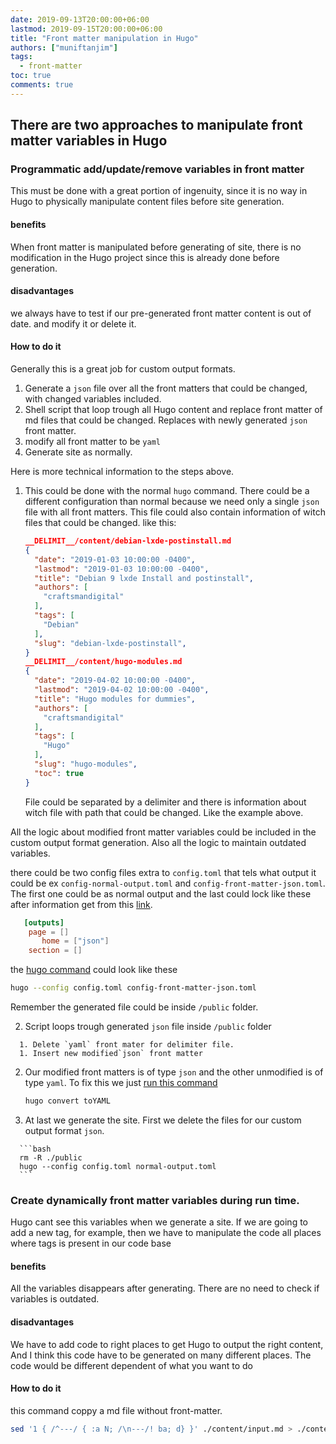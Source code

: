 ```yaml
---
date: 2019-09-13T20:00:00+06:00
lastmod: 2019-09-15T20:00:00+06:00
title: "Front matter manipulation in Hugo"
authors: ["muniftanjim"]
tags:
  - front-matter 
toc: true
comments: true
---
```


## There are two approaches to manipulate front matter variables in Hugo

### Programmatic add/update/remove variables in front matter
This must be done with a great portion of ingenuity, since it is no way in Hugo to physically manipulate content files before site generation.

#### benefits
When front matter is manipulated before generating of site, there is no modification in the Hugo project since this is already done before generation.

#### disadvantages
we always have to test if our pre-generated front matter content is out of date. and modify it or delete it.

#### How to do it

Generally this is a great job for custom output formats. 

1. Generate a `json` file over all the front matters that could be changed, with changed variables included.
1. Shell script that loop trough all Hugo content and replace front matter of md files that could be changed. Replaces with newly generated `json` front matter.
1. modify all front matter to be `yaml`
1. Generate site as normally.

Here is more technical information to the steps above.

1. This could be done with the normal `hugo` command. There could be a different configuration than normal because we need only a single `json` file with all front matters. This file could also contain information of witch files that could be changed. like this:
   ```json
   __DELIMIT__/content/debian-lxde-postinstall.md
   {
     "date": "2019-01-03 10:00:00 -0400",
     "lastmod": "2019-01-03 10:00:00 -0400",
     "title": "Debian 9 lxde Install and postinstall",
     "authors": [
       "craftsmandigital"
     ],
     "tags": [
       "Debian"
     ],
     "slug": "debian-lxde-postinstall",
   }
   __DELIMIT__/content/hugo-modules.md
   {
     "date": "2019-04-02 10:00:00 -0400",
     "lastmod": "2019-04-02 10:00:00 -0400",
     "title": "Hugo modules for dummies",
     "authors": [
       "craftsmandigital"
     ],
     "tags": [
       "Hugo"
     ],
     "slug": "hugo-modules",
     "toc": true
   }
   ```
   File could be separated by a delimiter and there is information about witch file with path that could be changed. Like the example above.
   

All the logic about modified front matter variables could be included in the custom output format generation. Also all the logic to maintain outdated variables.

there could be two config files extra to `config.toml` that tels what output it could be ex `config-normal-output.toml` and `config-front-matter-json.toml`. The first one could be as normal output and the last could lock like these after information get from this [link](https://forestry.io/blog/build-a-json-api-with-hugo/?q=&hPP=10&idx=blog&p=0).

```toml
   [outputs]
    page = []
       home = ["json"]
    section = []
```

   the [hugo command](https://gohugo.io/commands/hugo/) could look like these

   ```bash
hugo --config config.toml config-front-matter-json.toml
   ```

   Remember the generated file could be inside `/public` folder.

   

   2.  Script loops trough generated `json` file inside `/public` folder
   
      1. Delete `yaml` front mater for delimiter file.
      1. Insert new modified`json` front matter 
   
   2. Our modified front matters is of type `json` and the other unmodified is of type `yaml`. To fix this we just [run this command](https://gohugo.io/commands/hugo_convert_toyaml/)
   
      ```bash
      hugo convert toYAML
      ```
   
   4.  At last we generate the site. First we delete the files for our custom output format `json`.
   
      ```bash
      rm -R ./public
      hugo --config config.toml normal-output.toml
      ```
   
      

   

   

   

   

   

   

   

   


### Create dynamically front matter variables during run time.
Hugo cant see this variables when we generate a site. If we are going to add a new tag, for example, then we have to manipulate the code all places where tags is present in our code base

#### benefits
All the variables disappears after generating. There are no need to check if variables is outdated.

#### disadvantages
We have to add code to right places to get Hugo to output the right content, And I think this code have to be generated on many different places. The code would be different dependent of what you want to do

#### How to do it


this command coppy a md file without front-matter.

```bash
sed '1 { /^---/ { :a N; /\n---/! ba; d} }' ./content/input.md > ./content/putput.md
```
<!--stackedit_data:
eyJoaXN0b3J5IjpbLTkzOTg1NjM3NV19
-->
